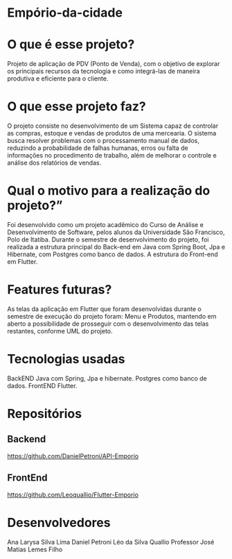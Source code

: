 # Empório-da-cidade

# O que é esse projeto?
Projeto de aplicação de PDV (Ponto de Venda), com o objetivo de explorar os principais recursos da tecnologia e como integrá-las de maneira produtiva e eficiente para o cliente. 

# O que esse projeto faz?
O projeto consiste no desenvolvimento de um Sistema capaz de controlar as compras, estoque e vendas de produtos de uma mercearia.
O sistema busca resolver problemas com o processamento manual de dados, reduzindo a probabilidade de falhas humanas, erros ou falta de informações no procedimento de trabalho, além de melhorar o controle e análise dos relatórios de vendas.

# Qual o motivo para a realização do projeto?”
Foi desenvolvido como um projeto acadêmico do Curso de Análise e Desenvolvimento de Software, pelos alunos da Universidade São Francisco, Polo de Itatiba.
Durante o semestre de desenvolvimento do projeto, foi realizada a estrutura principal do Back-end em Java com Spring Boot, Jpa e Hibernate, com Postgres como banco de dados. A estrutura do Front-end em Flutter. 

# Features futuras?
As telas da aplicação em Flutter que foram desenvolvidas durante o semestre de execução do projeto foram: Menu e Produtos, mantendo em aberto a possibilidade de prosseguir com o desenvolvimento das telas restantes, conforme UML do projeto. 

# Tecnologias usadas
BackEND
Java com Spring, Jpa e hibernate.
Postgres como banco de dados.
FrontEND
Flutter.

# Repositórios
## Backend
https://github.com/DanielPetroni/API-Emporio

## FrontEnd
https://github.com/Leoquallio/Flutter-Emporio

# Desenvolvedores
Ana Larysa Silva Lima
Daniel Petroni
Léo da Silva Quallio
Professor José Matias Lemes Filho